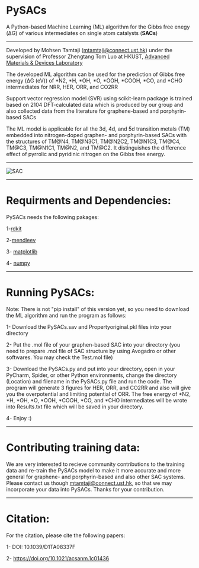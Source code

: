 # PySACs

A Python-based Machine Learning (ML) algorithm for the Gibbs free enegy (ΔG) of various intermediates on single atom catalysts (**SACs**)
************************************************************
Developed by Mohsen Tamtaji (mtamtaji@connect.ust.hk) under the supervision of Professor Zhengtang Tom Luo at HKUST, [Advanced Materials & Devices Laboratory](https://tomluogroup.wixsite.com/nanomaterials)


The developed ML algorithm can be used for the prediction of Gibbs free energy (ΔG (eV)) of *N2, *H, *OH, *O, *OOH, *COOH, *CO, and *CHO intermediates for NRR, HER, ORR, and CO2RR

Support vector regression model (SVR) using scikit-learn package is trained based on 2104 DFT-calculated data which is produced by our group and also collected data from the literature for graphene-based and porphyrin-based SACs

The ML model is applicable for all the 3d, 4d, and 5d transition metals (TM) embedded into nitrogen-doped graphen- and porphyrin-based SACs with the structures of TM@N4, TM@N3C1, TM@N2C2, TM@N1C3, TM@C4, TM@C3, TM@N1C1, TM@N2, and TM@C2. It distinguishes the difference effect of pyrrolic and pyridinic nitrogen on the Gibbs free energy.

************************************************************

![SAC](https://github.com/MohsenTamtaji/PySACs/blob/09c3272990b3c9772fadb94f36cd25eefc11d0b5/Figure8%20-%20Copy%20(2).png)

************************************************************

# Requirments and Dependencies:

PySACs needs the following pakages:

1-[rdkit](https://www.rdkit.org/docs/Install.html)

2-[mendleev](https://pypi.org/project/mendeleev/)

3- [matplotlib](https://matplotlib.org/stable/users/installing/index.html)

4- [numpy](https://numpy.org/install/)

************************************************************

# Running PySACs:

Note: There is not "pip install" of this version yet, so you need to download the ML algorithm and run the program as follows:

1- Download the PySACs.sav and Propertyoriginal.pkl files into your directory

2- Put the .mol file of your graphen-based SAC into your directory (you need to prepare .mol file of SAC structure by using Avogadro or other softwares. You may check the Test.mol file)

3- Download the PySACs.py and put into your directory, open in your PyCharm, Spider, or other Python environments, change the directory (Location) and filename in the PySACs.py file and run the code. The program will generate 3 figures for HER, ORR, and CO2RR and also will give you the overpotential and limiting potential of ORR. The free energy of *N2, *H, *OH, *O, *OOH, *COOH, *CO, and *CHO intermediates will be wrote into Results.txt file which will be saved in your directory.

4- Enjoy :)

************************************************************

# Contributing training data:
We are very interested to recieve community contributions to the training data and re-train the PySACs model to make it more accurate and more general for graphene- and porphyrin-based and also other SAC systems. Please contact us though mtamtaji@connect.ust.hk, so that we may incorporate your data into PySACs. Thanks for your contribution. 

************************************************************

# Citation:

For the citation, please cite the following papers:

1- DOI: 10.1039/D1TA08337F 

2- https://doi.org/10.1021/acsanm.1c01436
